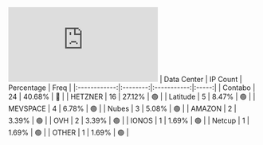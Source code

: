 ![Diagramm](https://github.com/111STAVR111/props/blob/main/Story/Decentralization/1/README.md)
| Data Center | IP Count | Percentage | Freq |
|:------------:|:--------:|:-----------:|:-----:|
| Contabo | 24 | 40.68% | 🔴 |
| HETZNER | 16 | 27.12% | 🟢 |
| Latitude | 5 | 8.47% | 🟢 |
| MEVSPACE | 4 | 6.78% | 🟢 |
| Nubes | 3 | 5.08% | 🟢 |
| AMAZON | 2 | 3.39% | 🟢 |
| OVH | 2 | 3.39% | 🟢 |
| IONOS | 1 | 1.69% | 🟢 |
| Netcup | 1 | 1.69% | 🟢 |
| OTHER | 1 | 1.69% | 🟢 |